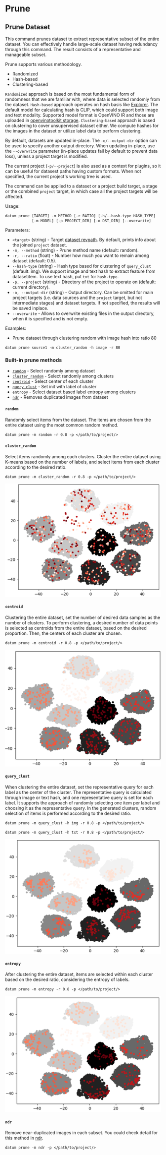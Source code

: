 # Prune

## Prune Dataset

This command prunes dataset to extract representative subset of the entire dataset. You can effectively handle large-scale dataset having redundancy through this command. The result consists of a representative and manageable subset.

Prune supports various methodology.
- Randomized
- Hash-based
- Clustering-based

`Randomized` approach is based on the most fundamental form of randomness that we are familiar with, where data is selected randomly from the dataset. `Hash-based` approach operates on hash basis like [Explorer](./explorer.md). The default model for calculating hash is CLIP, which could support both image and text modality. Supported model format is OpenVINO IR and those are uploaded in [openvinotoolkit storage](https://storage.openvinotoolkit.org/repositories/datumaro/models/). `Clustering-based` approach is based on clustering to cover unsupervised dataset either. We compute hashes for the images in the dataset or utilize label data to perform clustering.

By default, datasets are updated in-place. The `-o/--output-dir` option can be used to specify another output directory. When updating in-place, use the `--overwrite` parameter (in-place updates fail by default to prevent data loss), unless a project target is modified.

The current project (`-p/--project`) is also used as a context for plugins, so it can be useful for datasest paths having custom formats. When not specified, the current project's working tree is used.

The command can be applied to a dataset or a project build target, a stage or the combined `project` target, in which case all the project targets will be affected.

Usage:
```
datum prune [TARGET] -m METHOD [-r RATIO] [-h/--hash-type HASH_TYPE]
            [-m MODEL] [-p PROJECT_DIR] [-o DST_DIR] [--overwrite]
```

Parameters:
- `<target>` (string) - Target [dataset revpath](../../user-manual/how_to_use_datumaro.md#dataset-path-concepts).
    By default, prints info about the joined `project` dataset.
- `-m, --method` (string) - Prune method name (default: random).
- `-r, --ratio` (float) - Number how much you want to remain among dataset (default: 0.5).
- `--hash-type` (string) - Hash type based for clustering of `query_clust` (default: img). We support image and text hash to extract feature from datasetitem. To use text hash, put `txt` for `hash-type`.
- `-p, --project` (string) - Directory of the project to operate on (default: current directory).
- `-o, --output-dir` (string) - Output directory. Can be omitted for main project targets (i.e. data sources and the `project`  target, but not intermediate stages) and dataset targets. If not specified, the results will be saved inplace.
- `--overwrite` - Allows to overwrite existing files in the output directory, when it is specified and is not empty.

Examples:
- Prune dataset through clustering random with image hash into ratio 80
```console
datum prune source1 -m cluster_random -h image -r 80
```

### Built-in prune methods
- [`random`](#random) - Select randomly among dataset
- [`cluster_random`](#cluster_random) - Select randomly among clusters
- [`centroid`](#centroid) - Select center of each cluster
- [`query_clust`](#query_clust) - Set init with label of cluster
- [`entropy`](#entropy) - Select dataset based label entropy among clusters
- [`ndr`](#ndr) - Removes duplicated images from dataset

#### `random`
Randomly select items from the dataset. The items are chosen from the entire dataset using the most common random method.
```console
datum prune -m random -r 0.8 -p </path/to/project/>
```

#### `cluster_random`
Select items randomly among each clusters. Cluster the entire dataset using K-means based on the number of labels, and select items from each cluster according to the desired ratio.
```console
datum prune -m cluster_random -r 0.8 -p </path/to/project/>
```
![cluster_random](../../../../images/cluster_random.png)

#### `centroid`
Clustering the entire dataset, set the number of desired data samples as the number of clusters. To perform clustering, a desired number of data points is selected as centroids from the entire dataset, based on the desired proportion. Then, the centers of each cluster are chosen.

```console
datum prune -m centroid -r 0.8 -p </path/to/project/>
```
![centroid](../../../../images/centroid.png)

#### `query_clust`
When clustering the entire dataset, set the representative query for each label as the center of the cluster. The representative query is calculated through image or text hash, and one representative query is set for each label. It supports the approach of randomly selecting one item per label and choosing it as the representative query. In the generated clusters, random selection of items is performed according to the desired ratio.
```console
datum prune -m query_clust -h img -r 0.8 -p </path/to/project/>
```

```console
datum prune -m query_clust -h txt -r 0.8 -p </path/to/project/>
```
![query_clust](../../../../images/query_clust.png)

#### `entropy`
After clustering the entire dataset, items are selected within each cluster based on the desired ratio, considering the entropy of labels.
```console
datum prune -m entropy -r 0.8 -p </path/to/project/>
```
![entropy](../../../../images/entropy.png)

#### `ndr`
Remove near-duplicated images in each subset. You could check detail for this method in [ndr](./transform.md#ndr).
```console
datum prune -m ndr -p </path/to/project/>
```
